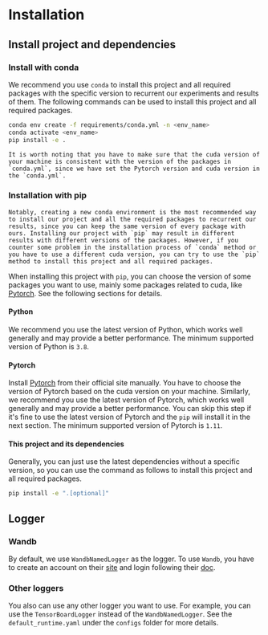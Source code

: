 # Installation

## Install project and dependencies

### Install with conda

We recommend you use `conda` to install this project and all required packages with the specific version to recurrent our experiments and results of them. The following commands can be used to install this project and all required packages.

```bash
conda env create -f requirements/conda.yml -n <env_name>
conda activate <env_name>
pip install -e .
```

```{warning}
It is worth noting that you have to make sure that the cuda version of your machine is consistent with the version of the packages in `conda.yml`, since we have set the Pytorch version and cuda version in the `conda.yml`.
```

### Installation with pip

```{warning}
Notably, creating a new conda environment is the most recommended way to install our project and all the required packages to recurrent our results, since you can keep the same version of every package with ours. Installing our project with `pip` may result in different results with different versions of the packages. However, if you counter some problem in the installation process of `conda` method or you have to use a different cuda version, you can try to use the `pip` method to install this project and all required packages.
```

When installing this project with `pip`, you can choose the version of some packages you want to use, mainly some packages related to cuda, like [Pytorch](https://pytorch.org/get-started/locally/). See the following sections for details.

#### Python

We recommend you use the latest version of Python, which works well generally and may provide a better performance. The minimum supported version of Python is `3.8`.

#### Pytorch

Install [Pytorch](https://pytorch.org/get-started/locally/) from their official site manually. You have to choose the version of Pytorch based on the cuda version on your machine. Similarly, we recommend you use the latest version of Pytorch, which works well generally and may provide a better performance. You can skip this step if it's fine to use the latest version of Pytorch and the `pip` will install it in the next section. The minimum supported version of Pytorch is `1.11`.

#### This project and its dependencies

Generally, you can just use the latest dependencies without a specific version, so you can use the command as follows to install this project and all required packages.

```bash
pip install -e ".[optional]"
```

## Logger

### Wandb

By default, we use `WandbNamedLogger` as the logger. To use `Wandb`, you have to create an account on their [site](https://wandb.ai/) and login following their [doc](https://docs.wandb.ai/quickstart).

### Other loggers

You also can use any other logger you want to use. For example, you can use the `TensorBoardLogger` instead of the `WandbNamedLogger`. See the `default_runtime.yaml` under the `configs` folder for more details.
